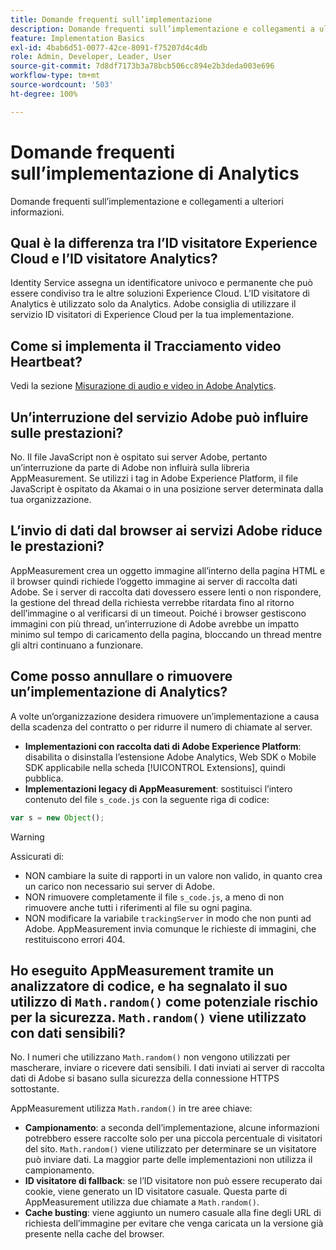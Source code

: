 ```yaml
---
title: Domande frequenti sull’implementazione
description: Domande frequenti sull’implementazione e collegamenti a ulteriori informazioni.
feature: Implementation Basics
exl-id: 4bab6d51-0077-42ce-8091-f75207d4c4db
role: Admin, Developer, Leader, User
source-git-commit: 7d8df7173b3a78bcb506cc894e2b3deda003e696
workflow-type: tm+mt
source-wordcount: '503'
ht-degree: 100%

---
```


# Domande frequenti sull’implementazione di Analytics

Domande frequenti sull’implementazione e collegamenti a ulteriori informazioni.

## Qual è la differenza tra l’ID visitatore Experience Cloud e l’ID visitatore Analytics?

Identity Service assegna un identificatore univoco e permanente che può essere condiviso tra le altre soluzioni Experience Cloud. L’ID visitatore di Analytics è utilizzato solo da Analytics. Adobe consiglia di utilizzare il servizio ID visitatori di Experience Cloud per la tua implementazione.

## Come si implementa il Tracciamento video Heartbeat?

Vedi la sezione [Misurazione di audio e video in Adobe Analytics](https://experienceleague.adobe.com/docs/media-analytics/using/media-overview.html?lang=it).

## Un’interruzione del servizio Adobe può influire sulle prestazioni?

No. Il file JavaScript non è ospitato sui server Adobe, pertanto un’interruzione da parte di Adobe non influirà sulla libreria AppMeasurement. Se utilizzi i tag in Adobe Experience Platform, il file JavaScript è ospitato da Akamai o in una posizione server determinata dalla tua organizzazione.

## L’invio di dati dal browser ai servizi Adobe riduce le prestazioni?

AppMeasurement crea un oggetto immagine all’interno della pagina HTML e il browser quindi richiede l’oggetto immagine ai server di raccolta dati Adobe. Se i server di raccolta dati dovessero essere lenti o non rispondere, la gestione del thread della richiesta verrebbe ritardata fino al ritorno dell’immagine o al verificarsi di un timeout. Poiché i browser gestiscono immagini con più thread, un’interruzione di Adobe avrebbe un impatto minimo sul tempo di caricamento della pagina, bloccando un thread mentre gli altri continuano a funzionare.

## Come posso annullare o rimuovere un’implementazione di Analytics?

A volte un’organizzazione desidera rimuovere un’implementazione a causa della scadenza del contratto o per ridurre il numero di chiamate al server.

* **Implementazioni con raccolta dati di Adobe Experience Platform**: disabilita o disinstalla l’estensione Adobe Analytics, Web SDK o Mobile SDK applicabile nella scheda [!UICONTROL Extensions], quindi pubblica.
* **Implementazioni legacy di AppMeasurement**: sostituisci l’intero contenuto del file `s_code.js` con la seguente riga di codice:

```js
var s = new Object();
```

>[!WARNING]
>
>Assicurati di:
>
>* NON cambiare la suite di rapporti in un valore non valido, in quanto crea un carico non necessario sui server di Adobe.
>* NON rimuovere completamente il file `s_code.js`, a meno di non rimuovere anche tutti i riferimenti al file su ogni pagina.
>* NON modificare la variabile `trackingServer` in modo che non punti ad Adobe. AppMeasurement invia comunque le richieste di immagini, che restituiscono errori 404.

## Ho eseguito AppMeasurement tramite un analizzatore di codice, e ha segnalato il suo utilizzo di `Math.random()` come potenziale rischio per la sicurezza. `Math.random()` viene utilizzato con dati sensibili?

No. I numeri che utilizzano `Math.random()` non vengono utilizzati per mascherare, inviare o ricevere dati sensibili. I dati inviati ai server di raccolta dati di Adobe si basano sulla sicurezza della connessione HTTPS sottostante. <!-- AN-173590 -->

AppMeasurement utilizza `Math.random()` in tre aree chiave:

* **Campionamento**: a seconda dell’implementazione, alcune informazioni potrebbero essere raccolte solo per una piccola percentuale di visitatori del sito. `Math.random()` viene utilizzato per determinare se un visitatore può inviare dati. La maggior parte delle implementazioni non utilizza il campionamento.
* **ID visitatore di fallback**: se l’ID visitatore non può essere recuperato dai cookie, viene generato un ID visitatore casuale. Questa parte di AppMeasurement utilizza due chiamate a `Math.random()`.
* **Cache busting**: viene aggiunto un numero casuale alla fine degli URL di richiesta dell’immagine per evitare che venga caricata un la versione già presente nella cache del browser.
